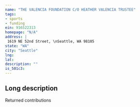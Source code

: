 ```yaml
---
name: "THE VALENCIA FOUNDATION C/O HEATHER VALENCIA TRUSTEE"
tags:
- sports
- funding
ein: 916522313
homepage: "N/A"
address: |
 1619 NE 52nd Street, \nSeattle, WA 98105
state: "WA"
city: "Seattle"
lng: 
lat: 
description: ""
is_501c3: 
---
```


## Long description

Returned contributions
